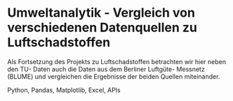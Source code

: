 # Umweltanalytik - Vergleich von verschiedenen Datenquellen zu Luftschadstoffen
Als Fortsetzung des Projekts zu Luftschadstoffen betrachten wir hier neben den TU- Daten auch die Daten aus dem Berliner Luftgüte- Messnetz (BLUME) und vergleichen die Ergebnisse der beiden Quellen miteinander.

Python, Pandas, Matplotlib, Excel, APIs
